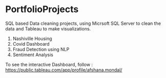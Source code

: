 # PortfolioProjects

SQL based Data cleaning projects, using Micrsoft SQL Server to clean the data and Tableau to make visualizations.
1. Nashiville Housing 
2. Covid Dashboard
3. Fraud Detection using NLP
4. Sentiment Analysis 

To see the interactive Dashboard, follow : https://public.tableau.com/app/profile/afshana.mondal/

